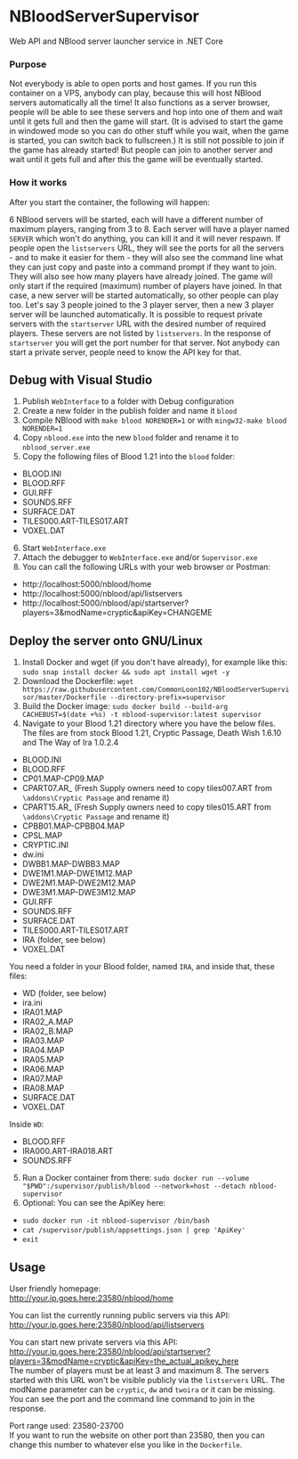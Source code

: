 # NBloodServerSupervisor
Web API and NBlood server launcher service in .NET Core

### Purpose
Not everybody is able to open ports and host games. If you run this container on a VPS, anybody can play, because this will host NBlood servers automatically all the time! It also functions as a server browser, people will be able to see these servers and hop into one of them and wait until it gets full and then the game will start. (It is advised to start the game in windowed mode so you can do other stuff while you wait, when the game is started, you can switch back to fullscreen.) It is still not possible to join if the game has already started! But people can join to another server and wait until it gets full and after this the game will be eventually started.

### How it works
After you start the container, the following will happen:

6 NBlood servers will be started, each will have a different number of maximum players, ranging from 3 to 8. Each server will have a player named `SERVER` which won't do anything, you can kill it and it will never respawn. If people open the `listservers` URL, they will see the ports for all the servers - and to make it easier for them - they will also see the command line what they can just copy and paste into a command prompt if they want to join. They will also see how many players have already joined. The game will only start if the required (maximum) number of players have joined. In that case, a new server will be started automatically, so other people can play too. Let's say 3 people joined to the 3 player server, then a new 3 player server will be launched automatically. It is possible to request private servers with the `startserver` URL with the desired number of required players. These servers are not listed by `listservers`. In the response of `startserver` you will get the port number for that server. Not anybody can start a private server, people need to know the API key for that.

## Debug with Visual Studio
1. Publish `WebInterface` to a folder with Debug configuration
2. Create a new folder in the publish folder and name it `blood`
3. Compile NBlood with `make blood NORENDER=1` or with `mingw32-make blood NORENDER=1`
4. Copy `nblood.exe` into the new `blood` folder and rename it to `nblood_server.exe`
5. Copy the following files of Blood 1.21 into the `blood` folder:
- BLOOD.INI
- BLOOD.RFF
- GUI.RFF
- SOUNDS.RFF
- SURFACE.DAT
- TILES000.ART-TILES017.ART
- VOXEL.DAT
6. Start `WebInterface.exe`
7. Attach the debugger to `WebInterface.exe` and/or `Supervisor.exe`
8. You can call the following URLs with your web browser or Postman:
- http://localhost:5000/nblood/home
- http://localhost:5000/nblood/api/listservers
- http://localhost:5000/nblood/api/startserver?players=3&modName=cryptic&apiKey=CHANGEME

## Deploy the server onto GNU/Linux
1. Install Docker and wget (if you don't have already), for example like this: `sudo snap install docker && sudo apt install wget -y`
2. Download the Dockerfile: `wget https://raw.githubusercontent.com/CommonLoon102/NBloodServerSupervisor/master/Dockerfile --directory-prefix=supervisor`
3. Build the Docker image: `sudo docker build --build-arg CACHEBUST=$(date +%s) -t nblood-supervisor:latest supervisor`
4. Navigate to your Blood 1.21 directory where you have the below files.
The files are from stock Blood 1.21, Cryptic Passage, Death Wish 1.6.10 and The Way of Ira 1.0.2.4
- BLOOD.INI
- BLOOD.RFF
- CP01.MAP-CP09.MAP
- CPART07.AR_ (Fresh Supply owners need to copy tiles007.ART from `\addons\Cryptic Passage` and rename it)
- CPART15.AR_ (Fresh Supply owners need to copy tiles015.ART from `\addons\Cryptic Passage` and rename it)
- CPBB01.MAP-CPBB04.MAP
- CPSL.MAP
- CRYPTIC.INI
- dw.ini
- DWBB1.MAP-DWBB3.MAP
- DWE1M1.MAP-DWE1M12.MAP
- DWE2M1.MAP-DWE2M12.MAP
- DWE3M1.MAP-DWE3M12.MAP
- GUI.RFF
- SOUNDS.RFF
- SURFACE.DAT
- TILES000.ART-TILES017.ART
- IRA (folder, see below)
- VOXEL.DAT

You need a folder in your Blood folder, named `IRA`, and inside that, these files:
- WD (folder, see below)
- ira.ini
- IRA01.MAP
- IRA02_A.MAP
- IRA02_B.MAP
- IRA03.MAP
- IRA04.MAP
- IRA05.MAP
- IRA06.MAP
- IRA07.MAP
- IRA08.MAP
- SURFACE.DAT
- VOXEL.DAT

Inside `WD`:
 - BLOOD.RFF
 - IRA000.ART-IRA018.ART
 - SOUNDS.RFF

5. Run a Docker container from there: `sudo docker run --volume "$PWD":/supervisor/publish/blood --network=host --detach nblood-supervisor`
6. Optional: You can see the ApiKey here:
- `sudo docker run -it nblood-supervisor /bin/bash`
- `cat /supervisor/publish/appsettings.json | grep 'ApiKey'`
- `exit`

## Usage
User friendly homepage:  
http://your.ip.goes.here:23580/nblood/home

You can list the currently running public servers via this API:  
http://your.ip.goes.here:23580/nblood/api/listservers

You can start new private servers via this API:  
http://your.ip.goes.here:23580/nblood/api/startserver?players=3&modName=cryptic&apiKey=the_actual_apikey_here  
The number of players must be at least 3 and maximum 8. The servers started with this URL won't be visible publicly via the `listservers` URL.
The modName parameter can be `cryptic`, `dw` and `twoira` or it can be missing.
You can see the port and the command line command to join in the response.

Port range used: 23580-23700  
If you want to run the website on other port than 23580, then you can change this number to whatever else you like in the `Dockerfile`.
